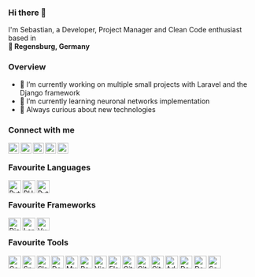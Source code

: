 ### Hi there 👋

I'm Sebastian, a Developer, Project Manager and Clean Code enthusiast based in
<br />
**📍 Regensburg, Germany**

### Overview

- 🔭 I’m currently working on multiple small projects with Laravel and the Django framework
- 🌱 I’m currently learning neuronal networks implementation
- 🧐 Always curious about new technologies

### Connect with me

[<img align="left" alt="Sebastian Keck | LinkedIn" width="22px" src="https://cdn.jsdelivr.net/npm/simple-icons@v3/icons/linkedin.svg" />][linkedin]
[<img align="left" alt="Sebastian Keck | Xing" width="22px" src="https://cdn.jsdelivr.net/npm/simple-icons@3.13.0/icons/xing.svg" />][xing]
[<img align="left" alt="Sebastian Keck | Medium" width="22px" src="https://cdn.jsdelivr.net/npm/simple-icons@v3/icons/medium.svg" />][medium]
[<img align="left" alt="Sebastian Keck | Twitter" width="22px" src="https://cdn.jsdelivr.net/npm/simple-icons@v3/icons/twitter.svg" />][twitter]
[<img align="left" alt="Sebastian Keck | Facebook" width="22px" src="https://cdn.jsdelivr.net/npm/simple-icons@v3/icons/facebook.svg" />][facebook]

<br />

### Favourite Languages

<img align="left" alt="Python" width="26px" src="https://cdn.jsdelivr.net/npm/simple-icons@3.13.0/icons/python.svg" />

<img align="left" alt="PHP" width="26px" src="https://cdn.jsdelivr.net/npm/simple-icons@3.13.0/icons/php.svg" />

<img align="left" alt="Python" width="26px" src="https://cdn.jsdelivr.net/npm/simple-icons@3.13.0/icons/java.svg" />

<br />

### Favourite Frameworks

[<img align="left" alt="Django" width="26px" src="https://cdn.jsdelivr.net/npm/simple-icons@3.13.0/icons/django.svg" />][django]

[<img align="left" alt="Laravel" width="26px" src="https://cdn.jsdelivr.net/npm/simple-icons@3.13.0/icons/laravel.svg" />][laravel]

[<img align="left" alt="Vue JS" width="26px" src="https://cdn.jsdelivr.net/npm/simple-icons@3.13.0/icons/vue-dot-js.svg" />][vuejs]

<br />

### Favourite Tools

<img align="left" alt="Coffee" width="26px" src="https://cdn.jsdelivr.net/npm/simple-icons@3.13.0/icons/buymeacoffee.svg" />

[<img align="left" alt="Spotify" width="26px" src="https://cdn.jsdelivr.net/npm/simple-icons@3.13.0/icons/spotify.svg" />][spotify]

<img align="left" alt="Slack" width="26px" src="https://cdn.jsdelivr.net/npm/simple-icons@3.13.0/icons/slack.svg" />

[<img align="left" alt="Docker" width="26px" src="https://cdn.jsdelivr.net/npm/simple-icons@3.13.0/icons/docker.svg" />][docker]

<img align="left" alt="MySQL" width="26px" src="https://cdn.jsdelivr.net/npm/simple-icons@3.13.0/icons/mysql.svg" />

<img align="left" alt="PostgreSQL" width="26px" src="https://cdn.jsdelivr.net/npm/simple-icons@3.13.0/icons/postgresql.svg" />

<img align="left" alt="Visual Studio Code" width="26px" src="https://cdn.jsdelivr.net/npm/simple-icons@3.13.0/icons/visualstudiocode.svg" />

<img align="left" alt="Elastic" width="26px" src="https://cdn.jsdelivr.net/npm/simple-icons@3.13.0/icons/elastic.svg" />

<img align="left" alt="Git" width="26px" src="https://cdn.jsdelivr.net/npm/simple-icons@3.13.0/icons/git.svg" />

[<img align="left" alt="GitHub" width="26px" src="https://cdn.jsdelivr.net/npm/simple-icons@3.13.0/icons/github.svg" />][github]

[<img align="left" alt="GitLab" width="26px" src="https://cdn.jsdelivr.net/npm/simple-icons@3.13.0/icons/gitlab.svg" />][gitlab]

<img align="left" alt="Adobe" width="26px" src="https://cdn.jsdelivr.net/npm/simple-icons@3.13.0/icons/adobe.svg" />

<img align="left" alt="Dark Reader" width="26px" src="https://cdn.jsdelivr.net/npm/simple-icons@3.13.0/icons/darkreader.svg" />

<img align="left" alt="Dashlane" width="26px" src="https://cdn.jsdelivr.net/npm/simple-icons@3.13.0/icons/dashlane.svg" />

<img align="left" alt="Sentry" width="26px" src="https://cdn.jsdelivr.net/npm/simple-icons@3.13.0/icons/sentry.svg" />

<br />
<br />

[medium]: https://medium.com/@sebastiankeck7
[twitter]: https://twitter.com/sebastian_keck
[facebook]: https://www.facebook.com/k3k5.r
[linkedin]: https://www.linkedin.com/in/sebastian-keck-b98414190/
[xing]: https://www.xing.com/profile/Sebastian_Keck9/cv/
[gitlab]: https://gitlab.com/k3k5_r
[github]: https://github.com/k3k5
[docker]: https://www.docker.com/
[vuejs]: https://vuejs.org/
[django]: https://www.djangoproject.com/
[laravel]: https://laravel.com/
[spotify]: https://open.spotify.com/user/11129292558?si=NmRDLF2HQFqQKOIFZSZz_w
